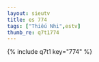 ```yaml
--- 
layout: sieutv
title: es 774
tags: ["Thiếu Nhi",estv]
thumb_re: q7t1774
---
```

{% include q7t1 key="774" %} 
